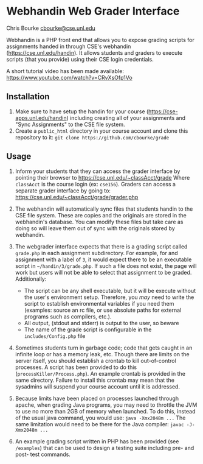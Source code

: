 
# Webhandin Web Grader Interface

Chris Bourke
cbourke@cse.unl.edu

Webhandin is a PHP front end that allows you to expose grading scripts for
assignments handed in through CSE's webhandin (https://cse.unl.edu/handin).
It allows students and graders to execute scripts (that you provide) using
their CSE login credentials.

A short tutorial video has been made available:  
https://www.youtube.com/watch?v=CRvXsOfp1Vo

## Installation
  1. Make sure to have setup the handin for your course (https://cse-apps.unl.edu/handin) including creating all of your assignments and "Sync Assignments" to the CSE file system.
  2. Create a `public_html` directory in your course account and
  clone this repository to it:
  `git clone https://github.com/cbourke/grade`

## Usage

1. Inform your students that they can access the grader interface
by pointing their browser to https://cse.unl.edu/~classAcct/grade
Where `classAcct` is the course login (ex: `cse156`).  Graders can
access a separate grader interface by going to:
https://cse.unl.edu/~classAcct/grade/grader.php

2. The webhandin will automatically sync files that students
handin to the CSE file system.  These are copies and the originals
are stored in the webhandin's database.  You can modify these files
but take care as doing so will leave them out of sync with the
originals stored by webhandin.

3. The webgrader interface expects that there is a grading script
called `grade.php` in each assignment subdirectory.  For example,
for and assignment with a label of `3`, it would expect there to
be an executable script in `~/handin/3/grade.php`.  If such a file
does not exist, the page will work but users will not be able to
select that assignment to be graded. Additionally:
    * The script can be any shell executable, but it will be execute
    without the user's environment setup.  Therefore, you *may* need
    to write the script to establish environmental variables if you
    need them (examples: source an rc file, or use absolute paths for
    external programs such as compilers, etc.).
    * All output, (stdout and stderr) is output to the user, so beware
    * The name of the grade script is configurable in the `includes/Config.php` file

4. Sometimes students turn in garbage code; code that gets caught
in an infinite loop or has a memory leak, etc.  Though there are
limits on the server itself, you should establish a crontab to kill
out-of-control processes.  A script has been provided to do this
(`processKiller/Process.php`).  An example crontab is provided in
the same directory.  Failure to install this crontab may mean
that the sysadmins will suspend your course account until it is
addressed.

5. Because limits have been placed on processes launched through apache,
when grading Java programs, you may need to throttle the JVM to use
no more than 2GB of memory when launched.  To do this, instead of the
usual java command, you would use:
`java -Xmx2048m ...`
The same limitation would need to be there for the Java compiler:
`javac -J-Xmx2048m ...`

6. An example grading script written in PHP has been provided (see `/examples`) that can be used to design a testing suite including
pre- and post- test commands.
